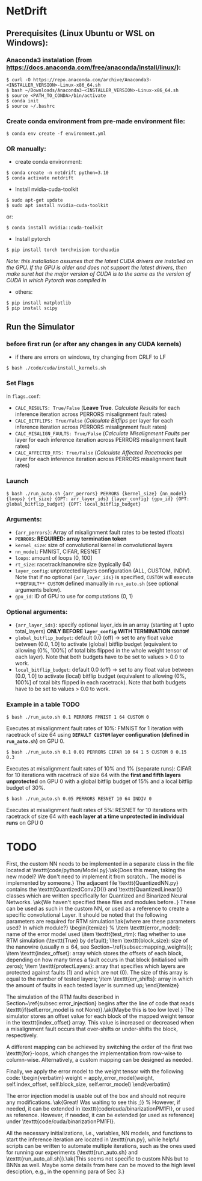 # NetDrift

## Prerequisites (Linux Ubuntu or WSL on Windows):

### Anaconda3 instalation (from https://docs.anaconda.com/free/anaconda/install/linux/):

```
$ curl -O https://repo.anaconda.com/archive/Anaconda3-<INSTALLER_VERSION>-Linux-x86_64.sh
$ bash ~/Downloads/Anaconda3-<INSTALLER_VERSION>-Linux-x86_64.sh
$ source <PATH_TO_CONDA>/bin/activate
$ conda init
$ source ~/.bashrc
```

### Create conda environment from pre-made environment file:
```
$ conda env create -f environment.yml
```

### OR manually:
- create conda environment:
```
$ conda create -n netdrift python=3.10
$ conda activate netdrift
```

- Install nvidia-cuda-toolkit 
```
$ sudo apt-get update 
$ sudo apt install nvidia-cuda-toolkit
```
or:
```
$ conda install nvidia::cuda-toolkit
```

- Install pytorch
```
$ pip install torch torchvision torchaudio
```

*Note: this installation assumes that the latest CUDA drivers are installed on the GPU.
If the GPU is older and does not support the latest drivers, then make suret hat the major version of CUDA is to the same as the version of CUDA in which Pytorch was compiled in*

- others:
```
$ pip install matplotlib
$ pip install scipy
```

## Run the Simulator

### before first run (or after any changes in any CUDA kernels)
- if there are errors on windows, try changing from CRLF to LF
```
$ bash ./code/cuda/install_kernels.sh
```

### Set Flags
in `flags.conf`:
- `CALC_RESULTS: True/False` (**Leave True**. _Calculate Results_ for each inference iteration across PERRORS misalignment fault rates)
- `CALC_BITFLIPS: True/False` (_Calculate Bitflips_ per layer for each inference iteration across PERRORS misalignment fault rates)
- `CALC_MISALIGN_FAULTS: True/False` (_Calculate Misalignment Faults_ per layer for each inference iteration across PERRORS misalignment fault rates)
- `CALC_AFFECTED_RTS: True/False` (_Calculate Affected Racetracks_ per layer for each inference iteration across PERRORS misalignment fault rates)

### Launch
```
$ bash ./run_auto.sh {arr_perrors} PERRORS {kernel_size} {nn_model} {loops} {rt_size} {OPT: arr_layer_ids} {layer_config} {gpu_id} {OPT: global_bitflip_budget} {OPT: local_bitflip_budget}
```

### Arguments:
- `{arr_perrors}`: Array of misalignment fault rates to be tested (floats)
- **`PERRORS`: REQUIRED: array termination token**
- `kernel_size`: size of convolutional kernel in convolutional layers
- `nn_model`: FMNIST, CIFAR, RESNET
- `loops`: amount of loops (0, 100]
- `rt_size`: racetrack/nanowire size (typically 64)
- `layer_config`: unprotected layers configuration (ALL, CUSTOM, INDIV). Note that if no optional `{arr_layer_ids}` is specified, `CUSTOM` will execute `**DEFAULT** CUSTOM` defined manually in `run_auto.sh` (see optional arguments below).
- `gpu_id`: ID of GPU to use for computations (0, 1) 

### Optional arguments:
- `{arr_layer_ids}`: specify optional layer_ids in an array (starting at 1 upto total_layers) **ONLY BEFORE `layer_config` WITH TERMINATION `CUSTOM`**!
- `global_bitflip_budget`: default 0.0 (off) -> set to any float value between (0.0, 1.0] to activate (global) bitflip budget (equivalent to allowing (0%, 100%] of total bits flipped in the whole weight tensor of each layer). Note that both budgets have to be set to values > 0.0 to work.
- `local_bitflip_budget`: default 0.0 (off) -> set to any float value between (0.0, 1.0] to activate (local) bitflip budget (equivalent to allowing (0%, 100%] of total bits flipped in each racetrack). Note that both budgets have to be set to values > 0.0 to work.

### Example in a table TODO
```
$ bash ./run_auto.sh 0.1 PERRORS FMNIST 1 64 CUSTOM 0
```
Executes at misalignment fault rates of 10%: FMNIST for 1 iteration with racetrack of size 64 using **`DEFAULT CUSTOM` layer configuration (defined in `run_auto.sh`)** on GPU 0.

```
$ bash ./run_auto.sh 0.1 0.01 PERRORS CIFAR 10 64 1 5 CUSTOM 0 0.15 0.3
```
Executes at misalignment fault rates of 10% and 1% (separate runs): CIFAR for 10 iterations with racetrack of size 64 with the **first and fifth layers unprotected** on GPU 0 with a global bitflip budget of 15% and a local bitflip budget of 30%.

```
$ bash ./run_auto.sh 0.05 PERRORS RESNET 10 64 INDIV 0
```
Executes at misalignment fault rates of 5%: RESNET for 10 iterations with racetrack of size 64 with **each layer at a time unprotected in individual runs** on GPU 0

# TODO
First, the custom NN needs to be implemented in a separate class in the file located at \texttt{code/python/Model.py}.\ak{Does this mean, taking the new model? We don't need to implement it from scratch.. The model is implemented by someone.}
The adjacent file \texttt{QuantizedNN.py} contains the \texttt{QuantizedConv2D()} and \texttt{QuantizedLinear()} classes which are written specifically for Quantized and Binarized Neural Networks. \ak{We haven't specified these files and modules before..}
These can be used as such in the custom NN, or used as a reference to create a specific convolutional Layer.
It should be noted that the following parameters are required for RTM simulation:\ak{where are these parameters used? In which module?}
\begin{itemize}
    % \item \texttt{error_model}: name of the error model used
    \item \texttt{test\_rtm}: flag whether to use RTM simulation (\texttt{True} by default);
    \item \texttt{block\_size}: size of the nanowire (usually $n\le64$, see Section~\ref{subsec:mapping_weights});
    \item \texttt{index\_offset}: array which stores the offsets of each block, depending on how many times a fault occurs in that block (initialised with zeros);
    \item \texttt{protectLayers}: array that specifies which layers are protected against faults (1) and which are not (0). The size of this array is equal to the number of tested layers;
    \item \texttt{err\_shifts}: array in which the amount of faults in each tested layer is summed up;
\end{itemize}

The simulation of the RTM faults described in Section~\ref{subsec:error_injection} begins after the line of code that reads \texttt{if(self.error\_model is not None)}.\ak{Maybe this is too low level.}
The simulator stores an offset value for each block of the mapped weight tensor in the \texttt{index\_offset} array. 
This value is increased or decreased when a misalignment fault occurs that over-shifts or under-shifts the block, respectively.

A different mapping can be achieved by switching the order of the first two \texttt{for}-loops, which changes the implementation from row-wise to column-wise.
Alternatively, a custom mapping can be designed as needed.

Finally, we apply the error model to the weight tensor with the following code:
\begin{verbatim}
weight = apply_error_model(weight, self.index_offset,
                           self.block_size, self.error_model)
\end{verbatim}

The error injection model is usable out of the box and should not require any modifications. \ak{Great! Was waiting to see this ;)}
% However, if needed, it can be extended in \texttt{code/cuda/binarizationPM1FI}, or used as reference.
However, if needed, it can be extended (or used as reference) under \texttt{code/cuda/binarizationPM1FI}.

All the necessary initializations, i.e., variables, NN models, and functions to start the inference iteration are located in \texttt{run.py}, while helpful scripts can be written to automate multiple iterations, such as the ones used for running our experiments (\texttt{run\_auto.sh} and \texttt{run\_auto\_all.sh}).\ak{This seems not specific to custom NNs but to BNNs as well. Maybe some details from here can be moved to the high level desciption, e.g., in the openning para of Sec 3.}
